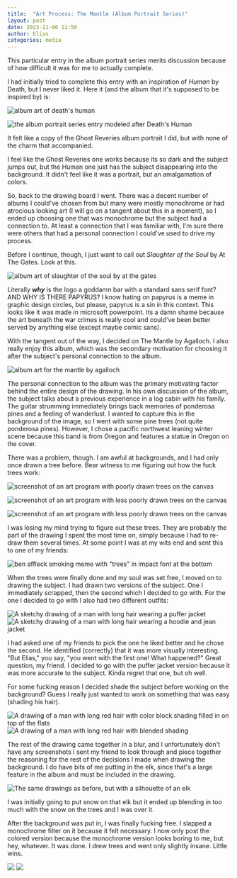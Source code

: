 ```yaml
---
title:  "Art Process: The Mantle (Album Portrait Series)"
layout: post
date: 2023-11-06 12:50
author: Elias
categories: media
---
```


This particular entry in the album portrait series merits discussion because of how difficult it was for me to actually complete. 

<!--more-->

I had initially tried to complete this entry with an inspiration of *Human* by Death, but I never liked it.  Here it (and the album that it's supposed to be inspired by) is:

![album art of death's human](https://external-content.duckduckgo.com/iu/?u=https%3A%2F%2Fi.ebayimg.com%2Fimages%2Fg%2F1nwAAOSwdGFY4XdL%2Fs-l400.jpg&f=1&nofb=1&ipt=58d7cbb600afed7ea94c9db0566c42bb0a8c47929815cbc860546ed267fd4c6f&ipo=images)

![the album portrait series entry modeled after Death's Human](https://terminalglitch.github.io/blog/assets/postimages/human.png)

It felt like a copy of the Ghost Reveries album portrait I did, but with none of the charm that accompanied. 

I feel like the Ghost Reveries one works because its so dark and the subject jumps out, but the Human one just has the subject disappearing into the background. It didn't feel like it was a portrait, but an amalgamation of colors.

So, back to the drawing board I went. There was a decent number of albums I could've chosen from but many were mostly monochrome or had atrocious looking art (I will go on a tangent about this in a moment), so I ended up choosing one that was monochrome but the subject had a connection to. At least a connection that I was familiar with, I'm sure there were others that had a personal connection I could've used to drive my process.

Before I continue, though, I just want to call out *Slaughter of the Soul* by At The Gates. Look at this.

![album art of slaughter of the soul by at the gates](http://www.metal-archives.com/images/2/9/8/298.jpg)

Literally ***why*** is the logo a goddamn bar with a standard sans serif font? AND WHY IS THERE PAPYRUS? I know hating on papyrus is a meme in graphic design circles, but please, papyrus is a sin in this context. This looks like it was made in microsoft powerpoint. Its a damn shame because the art beneath the war crimes is really cool and could've been better served by anything else (except maybe comic sans).

With the tangent out of the way, I decided on The Mantle by Agalloch. I also really enjoy this album, which was the secondary motivation for choosing it after the subject's personal connection to the album. 

![album art for the mantle by agalloch](https://external-content.duckduckgo.com/iu/?u=http%3A%2F%2Fwww.progarchives.com%2Fprogressive_rock_discography_covers%2F1933%2Fcover_137162392016_r.jpg&f=1&nofb=1&ipt=5b48f038a048e8558561d36289aabfeb1e16533ed9440ac3f4c2c3985c27f34c&ipo=images)

The personal connection to the album was the primary motivating factor behind the entire design of the drawing. In his own discussion of the album, the subject talks about a previous experience in a log cabin with his family. The guitar strumming immediately brings back memories of ponderosa pines and a feeling of wanderlust. I wanted to capture this in the background of the image, so I went with some pine trees (not quite ponderosa pines). However, I chose a pacific northwest leaning winter scene because this band is from Oregon and features a statue in Oregon on the cover.

There was a problem, though. I am awful at backgrounds, and I had only once drawn a tree before. Bear witness to me figuring out how the fuck trees work:

![screenshot of an art program with poorly drawn trees on the canvas](https://terminalglitch.github.io/blog/assets/postimages/trees-1.png)

![screenshot of an art program with less poorly drawn trees on the canvas](https://terminalglitch.github.io/blog/assets/postimages/trees-3.png)

![screenshot of an art program with less poorly drawn trees on the canvas](https://terminalglitch.github.io/blog/assets/postimages/trees-2.png)

I was losing my mind trying to figure out these trees. They are probably the part of the drawing I spent the most time on, simply because I had to re-draw them several times. At some point I was at my wits end and sent this to one of my friends:

![ben affleck smoking meme with "trees" in impact font at the bottom](https://terminalglitch.github.io/blog/assets/postimages/trees-meme.png)


When the trees were finally done and my soul was set free, I moved on to drawing the subject. I had drawn two versions of the subject. One I immediately scrapped, then the second which I decided to go with. For the one I decided to go with I also had two different outfits:


![A sketchy drawing of a man with long hair wearing a puffer jacket](https://terminalglitch.github.io/blog/assets/postimages/subject-1.png)
![A sketchy drawing of a man with long hair wearing a hoodie and jean jacket](https://terminalglitch.github.io/blog/assets/postimages/subject-2.png)

I had asked one of my friends to pick the one he liked better and he chose the second. He identified (correctly) that it was more visually interesting. "But Elias," you say, "you went with the first one! What happened?" Great question, my friend. I decided to go with the puffer jacket version because it was more accurate to the subject. Kinda regret that one, but oh well.

For some fucking reason I decided shade the subject before working on the background? Guess I really just wanted to work on something that was easy (shading his hair).

![A drawing of a man with long red hair with color block shading filled in on top of the flats](https://terminalglitch.github.io/blog/assets/postimages/shading-instead-1.png)
![A drawing of a man with long red hair with blended shading](https://terminalglitch.github.io/blog/assets/postimages/shading-instead-2.png)

The rest of the drawing came together in a blur, and I unfortunately don't have any screenshots I sent my friend to look through and piece together the reasoning for the rest of the decisions I made when drawing the background. I do have bits of me putting in the elk, since that's a large feature in the album and must be included in the drawing.

![The same drawings as before, but with a silhouette of an elk](https://terminalglitch.github.io/blog/assets/postimages/elk.png)

I was initially going to put snow on that elk but it ended up blending in too much with the snow on the trees and I was over it.

After the background was put in, I was finally fucking free. I slapped a monochrome filter on it because it felt necessary. I now only post the colored version because the monochrome version looks boring to me, but hey, whatever. It was done. I drew trees and went only slightly insane. Little wins.

![](https://terminalglitch.github.io/blog/assets/postimages/the_mantle_greyscale.png)
![](https://terminalglitch.github.io/blog/assets/postimages/the_mantle.png)